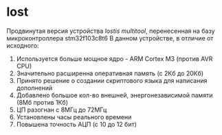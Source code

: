 # lost
Продвинутая версия устройства *lostis multitool*, перенесенная на базу микроконтроллера stm32f103c8t6
В данном устройстве, в отличие от исходного:
 1) Используется больше мощное ядро - ARM Cortex M3 (против AVR CPU)
 2) Значительно расширенна оперативная память (с 2Кб до 20Кб)
 3) Принято решение о создании скриптового языка для написания дополнений
 4) Добавлено большое кол-во внешней, энергонезависимой памяти (8Мб против 1Кб)
 5) ЦП разогнан с 8МГц до 72МГц
 6) Установлены часы реального времени
 7) Повышена точность АЦП (с 10 до 12 бит)

